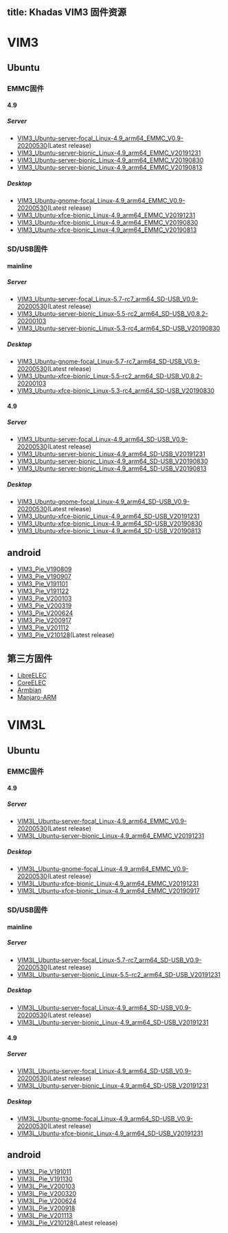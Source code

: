 title: Khadas VIM3 固件资源
---

# VIM3

## Ubuntu

### EMMC固件

#### 4.9

##### Server

* [VIM3_Ubuntu-server-focal_Linux-4.9_arm64_EMMC_V0.9-20200530](https://dl.khadas.com/Firmware/VIM3/Ubuntu/EMMC/VIM3_Ubuntu-server-focal_Linux-4.9_arm64_EMMC_V0.9-20200530.7z)(Latest release)
* [VIM3_Ubuntu-server-bionic_Linux-4.9_arm64_EMMC_V20191231](https://dl.khadas.com/Firmware/VIM3/Ubuntu/EMMC/VIM3_Ubuntu-server-bionic_Linux-4.9_arm64_EMMC_V20191231.7z)
* [VIM3_Ubuntu-server-bionic_Linux-4.9_arm64_EMMC_V20190830](https://dl.khadas.com/Firmware/VIM3/Ubuntu/EMMC/VIM3_Ubuntu-server-bionic_Linux-4.9_arm64_EMMC_V20190830.7z)
* [VIM3_Ubuntu-server-bionic_Linux-4.9_arm64_EMMC_V20190813](https://dl.khadas.com/Firmware/VIM3/Ubuntu/EMMC/VIM3_Ubuntu-server-bionic_Linux-4.9_arm64_EMMC_V20190813.7z)

##### Desktop

* [VIM3_Ubuntu-gnome-focal_Linux-4.9_arm64_EMMC_V0.9-20200530](https://dl.khadas.com/Firmware/VIM3/Ubuntu/EMMC/VIM3_Ubuntu-gnome-focal_Linux-4.9_arm64_EMMC_V0.9-20200530.7z)(Latest release)
* [VIM3_Ubuntu-xfce-bionic_Linux-4.9_arm64_EMMC_V20191231](https://dl.khadas.com/Firmware/VIM3/Ubuntu/EMMC/VIM3_Ubuntu-xfce-bionic_Linux-4.9_arm64_EMMC_V20191231.7z)
* [VIM3_Ubuntu-xfce-bionic_Linux-4.9_arm64_EMMC_V20190830](https://dl.khadas.com/Firmware/VIM3/Ubuntu/EMMC/VIM3_Ubuntu-xfce-bionic_Linux-4.9_arm64_EMMC_V20190830.7z)
* [VIM3_Ubuntu-xfce-bionic_Linux-4.9_arm64_EMMC_V20190813](https://dl.khadas.com/Firmware/VIM3/Ubuntu/EMMC/VIM3_Ubuntu-xfce-bionic_Linux-4.9_arm64_EMMC_V20190813.7z)


### SD/USB固件

#### mainline

##### Server

* [VIM3_Ubuntu-server-focal_Linux-5.7-rc7_arm64_SD-USB_V0.9-20200530](https://dl.khadas.com/Firmware/VIM3/Ubuntu/SD_USB/VIM3_Ubuntu-server-focal_Linux-5.7-rc7_arm64_SD-USB_V0.9-20200530.7z)(Latest release)
* [VIM3_Ubuntu-server-bionic_Linux-5.5-rc2_arm64_SD-USB_V0.8.2-20200103](https://dl.khadas.com/Firmware/VIM3/Ubuntu/SD_USB/VIM3_Ubuntu-server-bionic_Linux-5.5-rc2_arm64_SD-USB_V0.8.2-20200103.7z)
* [VIM3_Ubuntu-server-bionic_Linux-5.3-rc4_arm64_SD-USB_V20190830](https://dl.khadas.com/Firmware/VIM3/Ubuntu/SD_USB/VIM3_Ubuntu-server-bionic_Linux-5.3-rc4_arm64_SD-USB_V20190830.7z)

##### Desktop

* [VIM3_Ubuntu-gnome-focal_Linux-5.7-rc7_arm64_SD-USB_V0.9-20200530](https://dl.khadas.com/Firmware/VIM3/Ubuntu/SD_USB/VIM3_Ubuntu-gnome-focal_Linux-5.7-rc7_arm64_SD-USB_V0.9-20200530.7z)(Latest release)
* [VIM3_Ubuntu-xfce-bionic_Linux-5.5-rc2_arm64_SD-USB_V0.8.2-20200103](https://dl.khadas.com/Firmware/VIM3/Ubuntu/SD_USB/VIM3_Ubuntu-xfce-bionic_Linux-5.5-rc2_arm64_SD-USB_V0.8.2-20200103.7z)
* [VIM3_Ubuntu-xfce-bionic_Linux-5.3-rc4_arm64_SD-USB_V20190830](https://dl.khadas.com/Firmware/VIM3/Ubuntu/SD_USB/VIM3_Ubuntu-xfce-bionic_Linux-5.3-rc4_arm64_SD-USB_V20190830.7z)

#### 4.9

##### Server

* [VIM3_Ubuntu-server-focal_Linux-4.9_arm64_SD-USB_V0.9-20200530](https://dl.khadas.com/Firmware/VIM3/Ubuntu/SD_USB/VIM3_Ubuntu-server-focal_Linux-4.9_arm64_SD-USB_V0.9-20200530.7z)(Latest release)
* [VIM3_Ubuntu-server-bionic_Linux-4.9_arm64_SD-USB_V20191231](https://dl.khadas.com/Firmware/VIM3/Ubuntu/SD_USB/VIM3_Ubuntu-server-bionic_Linux-4.9_arm64_SD-USB_V20191231.7z)
* [VIM3_Ubuntu-server-bionic_Linux-4.9_arm64_SD-USB_V20190830](https://dl.khadas.com/Firmware/VIM3/Ubuntu/SD_USB/VIM3_Ubuntu-server-bionic_Linux-4.9_arm64_SD-USB_V20190830.7z)
* [VIM3_Ubuntu-server-bionic_Linux-4.9_arm64_SD-USB_V20190813](https://dl.khadas.com/Firmware/VIM3/Ubuntu/SD_USB/VIM3_Ubuntu-server-bionic_Linux-4.9_arm64_SD-USB_V20190813.7z)

##### Desktop

* [VIM3_Ubuntu-gnome-focal_Linux-4.9_arm64_SD-USB_V0.9-20200530](https://dl.khadas.com/Firmware/VIM3/Ubuntu/SD_USB/VIM3_Ubuntu-gnome-focal_Linux-4.9_arm64_SD-USB_V0.9-20200530.7z)(Latest release)
* [VIM3_Ubuntu-xfce-bionic_Linux-4.9_arm64_SD-USB_V20191231](https://dl.khadas.com/Firmware/VIM3/Ubuntu/SD_USB/VIM3_Ubuntu-xfce-bionic_Linux-4.9_arm64_SD-USB_V20191231.7z)
* [VIM3_Ubuntu-xfce-bionic_Linux-4.9_arm64_SD-USB_V20190830](https://dl.khadas.com/Firmware/VIM3/Ubuntu/SD_USB/VIM3_Ubuntu-xfce-bionic_Linux-4.9_arm64_SD-USB_V20190830.7z)
* [VIM3_Ubuntu-xfce-bionic_Linux-4.9_arm64_SD-USB_V20190813](https://dl.khadas.com/Firmware/VIM3/Ubuntu/SD_USB/VIM3_Ubuntu-xfce-bionic_Linux-4.9_arm64_SD-USB_V20190813.7z)

## android 

* [VIM3_Pie_V190809](https://dl.khadas.com/Firmware/VIM3/Android/VIM3_Pie_V190809.7z)
* [VIM3_Pie_V190907](https://dl.khadas.com/Firmware/VIM3/Android/VIM3_Pie_V190907.7z)
* [VIM3_Pie_V191101](https://dl.khadas.com/Firmware/VIM3/Android/VIM3_Pie_V191101.7z)
* [VIM3_Pie_V191122](https://dl.khadas.com/Firmware/VIM3/Android/VIM3_Pie_V191122.7z)
* [VIM3_Pie_V200103](https://dl.khadas.com/Firmware/VIM3/Android/VIM3_Pie_V200103.7z)
* [VIM3_Pie_V200319](https://dl.khadas.com/Firmware/VIM3/Android/VIM3_Pie_V200319.7z)
* [VIM3_Pie_V200624](https://dl.khadas.com/Firmware/VIM3/Android/VIM3_Pie_V200624.7z)
* [VIM3_Pie_V200917](https://dl.khadas.com/Firmware/VIM3/Android/VIM3_Pie_V200917.7z)
* [VIM3_Pie_V201112](https://dl.khadas.com/Firmware/VIM3/Android/VIM3_Pie_V201112.7z)
* [VIM3_Pie_V210128](https://dl.khadas.com/Firmware/VIM3/Android/VIM3_Pie_V210128.7z)(Latest release)

## 第三方固件

* [LibreELEC](https://libreelec.tv/)
* [CoreELEC](https://github.com/CoreELEC/CoreELEC/releases)
* [Armbian](https://yadi.sk/d/pHxaRAs-tZiei)
* [Manjaro-ARM](https://osdn.net/projects/manjaro-arm/storage/vim3/)

# VIM3L

## Ubuntu

### EMMC固件

#### 4.9

##### Server

* [VIM3L_Ubuntu-server-focal_Linux-4.9_arm64_EMMC_V0.9-20200530](https://dl.khadas.com/Firmware/VIM3L/Ubuntu/EMMC/VIM3L_Ubuntu-server-focal_Linux-4.9_arm64_EMMC_V0.9-20200530.7z)(Latest release)
* [VIM3L_Ubuntu-server-bionic_Linux-4.9_arm64_EMMC_V20191231](https://dl.khadas.com/Firmware/VIM3L/Ubuntu/EMMC/VIM3L_Ubuntu-server-bionic_Linux-4.9_arm64_EMMC_V20191231.7z)

##### Desktop

* [VIM3L_Ubuntu-gnome-focal_Linux-4.9_arm64_EMMC_V0.9-20200530](https://dl.khadas.com/Firmware/VIM3L/Ubuntu/EMMC/VIM3L_Ubuntu-gnome-focal_Linux-4.9_arm64_EMMC_V0.9-20200530.7z)(Latest release)
* [VIM3L_Ubuntu-xfce-bionic_Linux-4.9_arm64_EMMC_V20191231](https://dl.khadas.com/Firmware/VIM3L/Ubuntu/EMMC/VIM3L_Ubuntu-xfce-bionic_Linux-4.9_arm64_EMMC_V20191231.7z)
* [VIM3L_Ubuntu-xfce-bionic_Linux-4.9_arm64_EMMC_V20190917](https://dl.khadas.com/Firmware/VIM3L/Ubuntu/EMMC/VIM3L_Ubuntu-xfce-bionic_Linux-4.9_arm64_EMMC_V20190917.7z)


### SD/USB固件

#### mainline

##### Server

* [VIM3L_Ubuntu-server-focal_Linux-5.7-rc7_arm64_SD-USB_V0.9-20200530](https://dl.khadas.com/Firmware/VIM3L/Ubuntu/SD_USB/VIM3L_Ubuntu-server-focal_Linux-5.7-rc7_arm64_SD-USB_V0.9-20200530.7z)(Latest release)
* [VIM3L_Ubuntu-server-bionic_Linux-5.5-rc2_arm64_SD-USB_V20191231](https://dl.khadas.com/Firmware/VIM3L/Ubuntu/SD_USB/VIM3L_Ubuntu-server-bionic_Linux-5.5-rc2_arm64_SD-USB_V20191231.7z)

##### Desktop

* [VIM3L_Ubuntu-server-focal_Linux-4.9_arm64_SD-USB_V0.9-20200530](https://dl.khadas.com/Firmware/VIM3L/Ubuntu/SD_USB/VIM3L_Ubuntu-server-focal_Linux-4.9_arm64_SD-USB_V0.9-20200530.7z)(Latest release)
* [VIM3L_Ubuntu-server-bionic_Linux-4.9_arm64_SD-USB_V20191231](https://dl.khadas.com/Firmware/VIM3L/Ubuntu/SD_USB/VIM3L_Ubuntu-server-bionic_Linux-4.9_arm64_SD-USB_V20191231.7z)

#### 4.9

##### Server

* [VIM3L_Ubuntu-server-focal_Linux-4.9_arm64_SD-USB_V0.9-20200530](https://dl.khadas.com/Firmware/VIM3L/Ubuntu/SD_USB/VIM3L_Ubuntu-server-focal_Linux-4.9_arm64_SD-USB_V0.9-20200530.7z)(Latest release)
* [VIM3L_Ubuntu-server-bionic_Linux-4.9_arm64_SD-USB_V20191231](https://dl.khadas.com/Firmware/VIM3L/Ubuntu/SD_USB/VIM3L_Ubuntu-server-bionic_Linux-4.9_arm64_SD-USB_V20191231.7z)

##### Desktop

* [VIM3L_Ubuntu-gnome-focal_Linux-4.9_arm64_SD-USB_V0.9-20200530](https://dl.khadas.com/Firmware/VIM3L/Ubuntu/SD_USB/VIM3L_Ubuntu-gnome-focal_Linux-4.9_arm64_SD-USB_V0.9-20200530.7z)(Latest release)
* [VIM3L_Ubuntu-xfce-bionic_Linux-4.9_arm64_SD-USB_V20191231](https://dl.khadas.com/Firmware/VIM3L/Ubuntu/SD_USB/VIM3L_Ubuntu-xfce-bionic_Linux-4.9_arm64_SD-USB_V20191231.7z)

## android 

* [VIM3L_Pie_V191011](https://dl.khadas.com/Firmware/VIM3L/Android/VIM3L_Pie_V191011.7z)
* [VIM3L_Pie_V191130](https://dl.khadas.com/Firmware/VIM3L/Android/VIM3L_Pie_V191130.7z)
* [VIM3L_Pie_V200103](https://dl.khadas.com/Firmware/VIM3L/Android/VIM3L_Pie_V200103.7z)
* [VIM3L_Pie_V200320](https://dl.khadas.com/Firmware/VIM3L/Android/VIM3L_Pie_V200320.7z)
* [VIM3L_Pie_V200624](https://dl.khadas.com/Firmware/VIM3L/Android/VIM3L_Pie_V200624.7z)
* [VIM3L_Pie_V200918](https://dl.khadas.com/Firmware/VIM3L/Android/VIM3L_Pie_V200918.7z)
* [VIM3L_Pie_V201113](https://dl.khadas.com/Firmware/VIM3L/Android/VIM3L_Pie_V201113.7z)
* [VIM3L_Pie_V210128](https://dl.khadas.com/Firmware/VIM3L/Android/VIM3L_Pie_V210128.7z)(Latest release)

